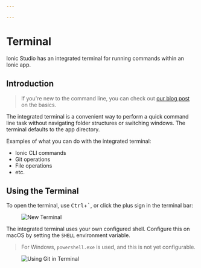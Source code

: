 ```yaml
---

---
```



# Terminal

Ionic Studio has an integrated terminal for running commands within an Ionic app.

## Introduction

> If you're new to the command line, you can check out [our blog post](https://ionicframework.com/blog/new-to-the-command-line/) on the basics.

The integrated terminal is a convenient way to perform a quick command line task without navigating folder structures or switching windows. The terminal defaults to the app directory.

Examples of what you can do with the integrated terminal:

- Ionic CLI commands
- Git operations
- File operations
- etc.

## Using the Terminal

To open the terminal, use <kbd>Ctrl</kbd>+<kbd>\`</kbd>, or click the plus sign in the terminal bar:

<figure>
  <img alt="New Terminal" src="/docs/assets/img/studio/ss-new-terminal.png" />
</figure>

The integrated terminal uses your own configured shell. Configure this on macOS by setting the `SHELL` environment variable.

> For Windows, `powershell.exe` is used, and this is not yet configurable.

<figure>
  <img alt="Using Git in Terminal" src="/docs/assets/img/studio/ss-terminal-with-git.png" />
</figure>
